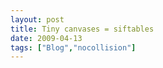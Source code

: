 ```yaml
---
layout: post
title: Tiny canvases = siftables
date: 2009-04-13
tags: ["Blog","nocollision"]
---
```


